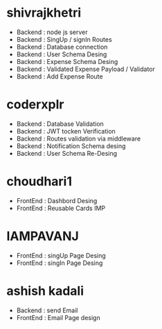  # shivrajkhetri 
   - Backend :  node js server
   - Backend : SingUp / signIn Routes
   - Backend : Database connection
   - Backend : User Schema Desing
   - Backend : Expense Schema Desing 
   - Backend : Validated Expense Payload / Validator 
   - Backend : Add Expense Route
     
 # coderxplr
   - Backend : Database Validation
   - Backend : JWT tocken Verification
   - Backend : Routes validation via middleware
   - Backend : Notification Schema desing 
   - Backend : User Schema Re-Desing

 # choudhari1
   - FrontEnd : Dashbord Desing 
   - FrontEnd : Reusable Cards IMP
     
 # IAMPAVANJ
   - FrontEnd : singUp Page Desing
   - FrontEnd : singIn Page Desing
     
 # ashish kadali
   - Backend  : send Email 
   - FrontEnd : Email Page design
